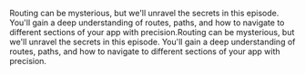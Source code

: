 Routing can be mysterious, but we'll unravel the secrets in this episode. You'll gain a deep understanding of routes, paths, and how to navigate to different sections of your app with precision.Routing can be mysterious, but we'll unravel the secrets in this episode. You'll gain a deep understanding of routes, paths, and how to navigate to different sections of your app with precision.